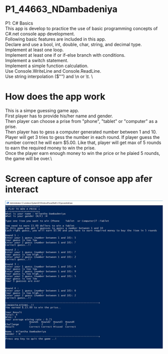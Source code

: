 # P1_44663_NDambadeniya
P1: C# Basics\
This app is develop to practice the use of basic programming concepts of C#.net console app development. \
Following basic features are included in this app.  \
  Declare and use a bool, int, double, char, string, and decimal type. \
  Implement at least one loop. \
  Implement at least one if or if-else branch with conditions. \
  Implement a switch statement. \
  Implement a simple function calculation. \
  Use Console.WriteLine and Console.ReadLine. \
  Use string interpolation ($"") and \n or \t. \

# How does the app work
This is a simpe guessing game app.\
First player has to provide his/her name and gender.\
Then player can choose a prise from "phone", "tablet" or "computer" as a prise.\
Then player has to gess a computer generated number between 1 and 10. Player will get 3 tries to gess the number in each round. If player guess the number correct he will earn $5.00. Like that, player will get max of 5 rounds to earn the required money to win the prise. \
Once the player earn enough money to win the price or he plaied 5 rounds, the game will be over.\

# Screen capture of consoe app afer interact
![alt text](https://github.com/NilanthaD/P1_44663_NDambadeniya/blob/master/image/ScreenCapture.JPG)
